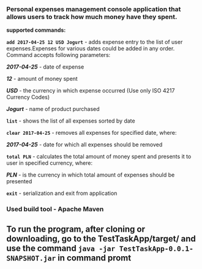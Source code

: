 ### Personal expenses management console application that allows users to track how much money have they spent.

**supported commands:**

**`add 2017-04-25 12 USD Jogurt`** - adds expense entry to the list of user expenses.Expenses for various dates could be added in
any order. Command accepts following parameters:

**_2017-04-25_** - date of expense

**_12_** - amount of money spent

**_USD_** - the currency in which expense occurred (Use only ISO 4217 Currency Codes)

**_Jogurt_** - name of product purchased

**`list`** - shows the list of all expenses sorted by date

**`clear 2017-04-25`** - removes all expenses for specified date, where:

**_2017-04-25_** - date for which all expenses should be removed

**`total PLN`** - calculates the total amount of money spent and presents it to user in specified currency, where:

**_PLN_** - is the currency in which total amount of expenses should be presented

**`exit`** - serialization and exit from application


### Used build tool - Apache Maven

## To run the program, after cloning or downloading, go to the **TestTaskApp/target/** and use the command **`java -jar TestTaskApp-0.0.1-SNAPSHOT.jar`** in command promt 